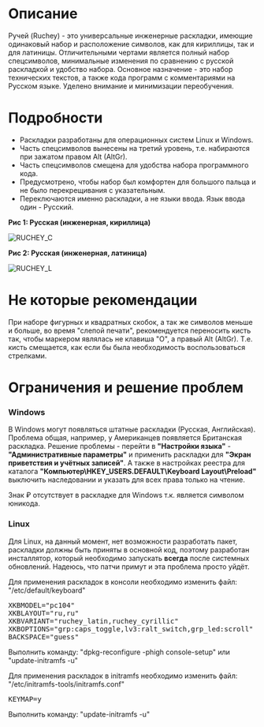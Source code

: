 # Описание
Ручей (Ruchey) - это универсальные инженерные раскладки, имеющие одинаковый набор и расположение символов, как для кириллицы, так и для латиницы. Отличительными чертами является полный набор спецсимволов, минимальные изменения по сравнению с русской раскладкой и удобство набора. Основное назначение - это набор технических текстов, а также кода программ с комментариями на Русском языке. Уделено внимание и минимизации переобучения. 

# Подробности
* Раскладки разработаны для операционных систем Linux и Windows.
* Часть спецсимволов вынесены на третий уровень, т.е. набираются при зажатом правом Alt (AltGr).
* Часть спецсимволов смещена для удобства набора программного кода.
* Предусмотрено, чтобы набор был комфортен для большого пальца и не было перекрещивания с указательным.
* Переключаются именно раскладки, а не языки ввода. Язык ввода один - Русский.

**Рис 1: Русская (инженерная, кириллица)**

![RUCHEY_C](https://user-images.githubusercontent.com/38563625/150588956-3f05fc05-3575-4a04-a4d0-9e34b028c34d.png)

**Рис 2: Русская (инженерная, латиница)**

![RUCHEY_L](https://user-images.githubusercontent.com/38563625/150589005-7811b9e0-938f-4767-9743-6050311e207b.png)

# Не которые рекомендации
При наборе фигурных и квадратных скобок, а так же символов меньше и больше, во время "слепой печати", рекомендуется переносить кисть так, чтобы маркером являлась не клавиша "О", а правый Alt (AltGr). Т.е. кисть смещается, как если бы была необходимость воспользоваться стрелками.

# Ограничения и решение проблем
### Windows
В Windows могут появляться штатные раскладки (Русская, Английская). Проблема общая, например, у Американцев появляется Британская раскладка. Решение проблемы - перейти в **"Настройки языка"** - **"Административные параметры"** и применить раскладки для **"Экран приветствия и учётных записей"**. А также в настройках реестра для каталога **"Компьютер\HKEY_USERS\.DEFAULT\Keyboard Layout\Preload"** выключить наследовании и указать для всех права только на чтение. 

Знак ₽ отсутствует в раскладке для Windows т.к. является символом юникода. 

### Linux
Для Linux, на данный момент, нет возможности разработать пакет, раскладки должны быть приняты в основной код, поэтому разработан инсталлятор, который необходимо запускать **всегда** после системных обновлений. Надеюсь, что патчи примут и эта проблема просто уйдёт.

Для применения раскладок в консоли необходимо изменить файл: "/etc/default/keyboard"
<pre>
XKBMODEL="pc104"
XKBLAYOUT="ru,ru"
XKBVARIANT="ruchey_latin,ruchey_cyrillic"
XKBOPTIONS="grp:caps_toggle,lv3:ralt_switch,grp_led:scroll"
BACKSPACE="guess"
</pre>
Выполнить команду: "dpkg-reconfigure -phigh console-setup" или "update-initramfs -u"

Для применения раскладок в initramfs необходимо изменить файл: "/etc/initramfs-tools/initramfs.conf"
<pre>
KEYMAP=y
</pre>
Выполнить команду: "update-initramfs -u"
